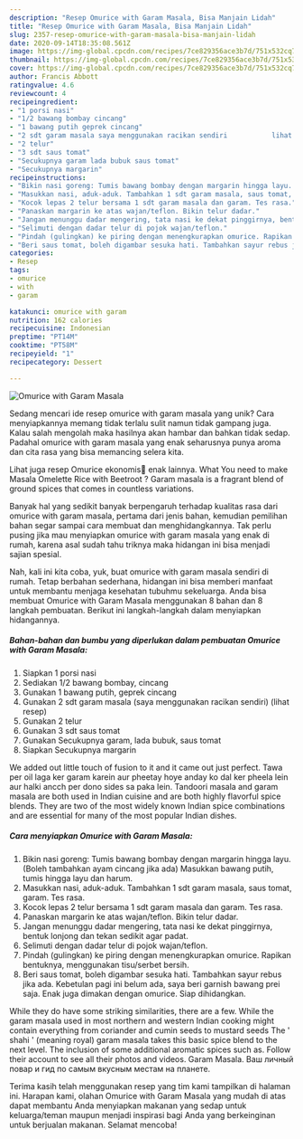 ```yaml
---
description: "Resep Omurice with Garam Masala, Bisa Manjain Lidah"
title: "Resep Omurice with Garam Masala, Bisa Manjain Lidah"
slug: 2357-resep-omurice-with-garam-masala-bisa-manjain-lidah
date: 2020-09-14T18:35:08.561Z
image: https://img-global.cpcdn.com/recipes/7ce829356ace3b7d/751x532cq70/omurice-with-garam-masala-foto-resep-utama.jpg
thumbnail: https://img-global.cpcdn.com/recipes/7ce829356ace3b7d/751x532cq70/omurice-with-garam-masala-foto-resep-utama.jpg
cover: https://img-global.cpcdn.com/recipes/7ce829356ace3b7d/751x532cq70/omurice-with-garam-masala-foto-resep-utama.jpg
author: Francis Abbott
ratingvalue: 4.6
reviewcount: 4
recipeingredient:
- "1 porsi nasi"
- "1/2 bawang bombay cincang"
- "1 bawang putih geprek cincang"
- "2 sdt garam masala saya menggunakan racikan sendiri           lihat resep"
- "2 telur"
- "3 sdt saus tomat"
- "Secukupnya garam lada bubuk saus tomat"
- "Secukupnya margarin"
recipeinstructions:
- "Bikin nasi goreng: Tumis bawang bombay dengan margarin hingga layu. (Boleh tambahkan ayam cincang jika ada) Masukkan bawang putih, tumis hingga layu dan harum."
- "Masukkan nasi, aduk-aduk. Tambahkan 1 sdt garam masala, saus tomat, garam. Tes rasa."
- "Kocok lepas 2 telur bersama 1 sdt garam masala dan garam. Tes rasa."
- "Panaskan margarin ke atas wajan/teflon. Bikin telur dadar."
- "Jangan menunggu dadar mengering, tata nasi ke dekat pinggirnya, bentuk lonjong dan tekan sedikit agar padat."
- "Selimuti dengan dadar telur di pojok wajan/teflon."
- "Pindah (gulingkan) ke piring dengan menengkurapkan omurice. Rapikan bentuknya, menggunakan tisu/serbet bersih."
- "Beri saus tomat, boleh digambar sesuka hati. Tambahkan sayur rebus jika ada. Kebetulan pagi ini belum ada, saya beri garnish bawang prei saja. Enak juga dimakan dengan omurice. Siap dihidangkan."
categories:
- Resep
tags:
- omurice
- with
- garam

katakunci: omurice with garam 
nutrition: 162 calories
recipecuisine: Indonesian
preptime: "PT14M"
cooktime: "PT58M"
recipeyield: "1"
recipecategory: Dessert

---
```



![Omurice with Garam Masala](https://img-global.cpcdn.com/recipes/7ce829356ace3b7d/751x532cq70/omurice-with-garam-masala-foto-resep-utama.jpg)

Sedang mencari ide resep omurice with garam masala yang unik? Cara menyiapkannya memang tidak terlalu sulit namun tidak gampang juga. Kalau salah mengolah maka hasilnya akan hambar dan bahkan tidak sedap. Padahal omurice with garam masala yang enak seharusnya punya aroma dan cita rasa yang bisa memancing selera kita.

Lihat juga resep Omurice ekonomis🐥 enak lainnya. What You need to make Masala Omelette Rice with Beetroot ? Garam masala is a fragrant blend of ground spices that comes in countless variations.

Banyak hal yang sedikit banyak berpengaruh terhadap kualitas rasa dari omurice with garam masala, pertama dari jenis bahan, kemudian pemilihan bahan segar sampai cara membuat dan menghidangkannya. Tak perlu pusing jika mau menyiapkan omurice with garam masala yang enak di rumah, karena asal sudah tahu triknya maka hidangan ini bisa menjadi sajian spesial.


Nah, kali ini kita coba, yuk, buat omurice with garam masala sendiri di rumah. Tetap berbahan sederhana, hidangan ini bisa memberi manfaat untuk membantu menjaga kesehatan tubuhmu sekeluarga. Anda bisa membuat Omurice with Garam Masala menggunakan 8 bahan dan 8 langkah pembuatan. Berikut ini langkah-langkah dalam menyiapkan hidangannya.

<!--inarticleads1-->

##### Bahan-bahan dan bumbu yang diperlukan dalam pembuatan Omurice with Garam Masala:

1. Siapkan 1 porsi nasi
1. Sediakan 1/2 bawang bombay, cincang
1. Gunakan 1 bawang putih, geprek cincang
1. Gunakan 2 sdt garam masala (saya menggunakan racikan sendiri)           (lihat resep)
1. Gunakan 2 telur
1. Gunakan 3 sdt saus tomat
1. Gunakan Secukupnya garam, lada bubuk, saus tomat
1. Siapkan Secukupnya margarin


We added out little touch of fusion to it and it came out just perfect. Tawa per oil laga ker garam karein aur pheetay hoye anday ko dal ker pheela lein aur halki ancch per dono sides sa paka lein. Tandoori masala and garam masala are both used in Indian cuisine and are both highly flavorful spice blends. They are two of the most widely known Indian spice combinations and are essential for many of the most popular Indian dishes. 

<!--inarticleads2-->

##### Cara menyiapkan Omurice with Garam Masala:

1. Bikin nasi goreng: Tumis bawang bombay dengan margarin hingga layu. (Boleh tambahkan ayam cincang jika ada) Masukkan bawang putih, tumis hingga layu dan harum.
1. Masukkan nasi, aduk-aduk. Tambahkan 1 sdt garam masala, saus tomat, garam. Tes rasa.
1. Kocok lepas 2 telur bersama 1 sdt garam masala dan garam. Tes rasa.
1. Panaskan margarin ke atas wajan/teflon. Bikin telur dadar.
1. Jangan menunggu dadar mengering, tata nasi ke dekat pinggirnya, bentuk lonjong dan tekan sedikit agar padat.
1. Selimuti dengan dadar telur di pojok wajan/teflon.
1. Pindah (gulingkan) ke piring dengan menengkurapkan omurice. Rapikan bentuknya, menggunakan tisu/serbet bersih.
1. Beri saus tomat, boleh digambar sesuka hati. Tambahkan sayur rebus jika ada. Kebetulan pagi ini belum ada, saya beri garnish bawang prei saja. Enak juga dimakan dengan omurice. Siap dihidangkan.


While they do have some striking similarities, there are a few. While the garam masala used in most northern and western Indian cooking might contain everything from coriander and cumin seeds to mustard seeds The &#39; shahi &#39; (meaning royal) garam masala takes this basic spice blend to the next level. The inclusion of some additional aromatic spices such as. Follow their account to see all their photos and videos. Garam Masala. Ваш личный повар и гид по самым вкусным местам на планете. 

Terima kasih telah menggunakan resep yang tim kami tampilkan di halaman ini. Harapan kami, olahan Omurice with Garam Masala yang mudah di atas dapat membantu Anda menyiapkan makanan yang sedap untuk keluarga/teman maupun menjadi inspirasi bagi Anda yang berkeinginan untuk berjualan makanan. Selamat mencoba!
